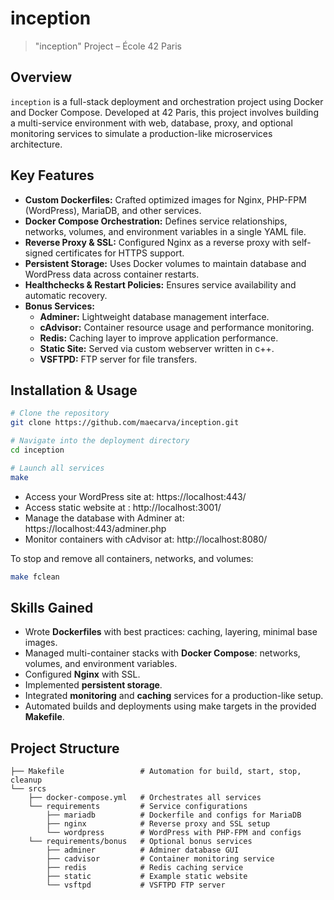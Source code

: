 # inception

> "inception" Project – École 42 Paris

## Overview

`inception` is a full-stack deployment and orchestration project using Docker and Docker Compose. Developed at 42 Paris, this project involves building a multi-service environment with web, database, proxy, and optional monitoring services to simulate a production-like microservices architecture.

## Key Features

- **Custom Dockerfiles:** Crafted optimized images for Nginx, PHP-FPM (WordPress), MariaDB, and other services.
- **Docker Compose Orchestration:** Defines service relationships, networks, volumes, and environment variables in a single YAML file.
- **Reverse Proxy & SSL:** Configured Nginx as a reverse proxy with self-signed certificates for HTTPS support.
- **Persistent Storage:** Uses Docker volumes to maintain database and WordPress data across container restarts.
- **Healthchecks & Restart Policies:** Ensures service availability and automatic recovery.
- **Bonus Services:**
  - **Adminer:** Lightweight database management interface.
  - **cAdvisor:** Container resource usage and performance monitoring.
  - **Redis:** Caching layer to improve application performance.
  - **Static Site:** Served via custom webserver written in c++.
  - **VSFTPD:** FTP server for file transfers.

## Installation & Usage

```bash
# Clone the repository
git clone https://github.com/maecarva/inception.git

# Navigate into the deployment directory
cd inception

# Launch all services
make
```

- Access your WordPress site at: https://localhost:443/
- Access static website at : http://localhost:3001/
- Manage the database with Adminer at: https://localhost:443/adminer.php
- Monitor containers with cAdvisor at: http://localhost:8080/

To stop and remove all containers, networks, and volumes:

```bash
make fclean
```

## Skills Gained

- Wrote **Dockerfiles** with best practices: caching, layering, minimal base images.
- Managed multi-container stacks with **Docker Compose**: networks, volumes, and environment variables.
- Configured **Nginx** with SSL.
- Implemented **persistent storage**.
- Integrated **monitoring** and **caching** services for a production-like setup.
- Automated builds and deployments using make targets in the provided **Makefile**.

## Project Structure

```plaintext
├── Makefile                 # Automation for build, start, stop, cleanup
└── srcs
    ├── docker-compose.yml   # Orchestrates all services
    └── requirements         # Service configurations
        ├── mariadb          # Dockerfile and configs for MariaDB
        ├── nginx            # Reverse proxy and SSL setup
        └── wordpress        # WordPress with PHP-FPM and configs
    └── requirements/bonus   # Optional bonus services
        ├── adminer          # Adminer database GUI
        ├── cadvisor         # Container monitoring service
        ├── redis            # Redis caching service
        ├── static           # Example static website
        └── vsftpd           # VSFTPD FTP server
```